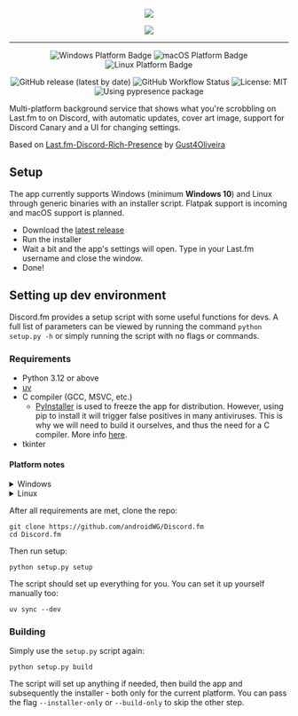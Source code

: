 <p align="center">
  <img src="https://i.imgur.com/sBPf84B.png" style="max-height: 128px">
</p>
<p align="center">
  <img src="https://i.imgur.com/EcePBfb.gif" style="max-height: 350px">
</p>

----

<p align="center">
   <img src="https://img.shields.io/badge/Windows-0078D6?style=for-the-badge&logoColor=white" alt="Windows Platform Badge">
   <img src="https://img.shields.io/badge/MacOS-grey?style=for-the-badge&logoColor=white" alt="macOS Platform Badge">
   <img src="https://img.shields.io/badge/Linux-yellow?style=for-the-badge&logoColor=white" alt="Linux Platform Badge">
</p>

<p align="center">
   <img alt="GitHub release (latest by date)" src="https://img.shields.io/github/downloads/androidWG/Discord.fm/latest/total?label=downloads&style=flat-square">
    <img alt="GitHub Workflow Status" src="https://img.shields.io/github/actions/workflow/status/androidWG/Discord.fm/test-build.yml?style=flat-square">
   <img src="https://img.shields.io/github/license/AndroidWG/Discord.fm?style=flat-square" alt="License: MIT">
   <img src="https://img.shields.io/badge/using-pypresence-00bb88.svg?style=flat-square&logo=discord&logoWidth=20&logoColor=white" alt="Using pypresence package">
</p>

Multi-platform background service that shows what you're scrobbling on Last.fm to on Discord, with automatic updates,
cover art image, support for Discord Canary and a UI for changing settings.

Based on [Last.fm-Discord-Rich-Presence](https://github.com/Gust4Oliveira/Last.fm-Discord-Rich-Presence)
by [Gust4Oliveira](https://github.com/Gust4Oliveira)

## Setup

The app currently supports Windows (minimum **Windows 10**) and Linux through generic binaries with an installer script.
Flatpak support is incoming and macOS support is planned.

- Download the [latest release](https://github.com/androidWG/Discord.fm/releases/latest)
- Run the installer
- Wait a bit and the app's settings will open. Type in your Last.fm username and close the window.
- Done!

## Setting up dev environment

Discord.fm provides a setup script with some useful functions for devs. A full list of parameters can be viewed by
running the command `python setup.py -h` or simply running the script with no flags or commands.

### Requirements

- Python 3.12 or above
- [uv](https://docs.astral.sh/uv/getting-started/installation/)
- C compiler (GCC, MSVC, etc.)
    - [PyInstaller](https://github.com/pyinstaller/pyinstaller) is used to freeze the app for distribution. However,
      using pip to install it will trigger false positives in many antiviruses. This is why we will need to build it
      ourselves, and thus the need for a C compiler. More
      info [here](https://stackoverflow.com/questions/43777106/program-made-with-pyinstaller-now-seen-as-a-trojan-horse-by-avg).
- tkinter

#### Platform notes

<details>
<summary>Windows</summary>

- Visual Studio with the C++ development option includes MSVC, if you don't have VS I
  recommend [MSYS2](https://www.msys2.org/) - includes GCC

</details>

<details>
<summary>Linux</summary>

- [PyGObject dependencies](https://pygobject.gnome.org/getting_started.html) - required
  by [pystray](https://pystray.readthedocs.io/en/latest/faq.html#how-do-i-use-pystray-in-a-virtualenv-on-linux), follow
  instructions for "**Installing from PyPI with pip**"
- tkinter might not be included in your installation, check by running `python -m tkinter`. Check install help
  for you distro here: https://stackoverflow.com/a/25905642

</details>

After all requirements are met, clone the repo:

````commandline
git clone https://github.com/androidWG/Discord.fm
cd Discord.fm
````

Then run setup:

```commandline
python setup.py setup
```

The script should set up everything for you. You can set it up yourself manually too:

```commandline
uv sync --dev
```

### Building

Simply use the `setup.py` script again:

````commandline
python setup.py build
````

The script will set up anything if needed, then build the app and subsequently the installer - both only for the current
platform. You can pass the flag `--installer-only` or `--build-only` to skip the other step.
